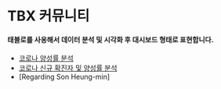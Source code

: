 # TBX 커뮤니티


#### 태블로를 사옹해서 데이터 분석 및 시각화 후 대시보드 형태로 표현합니다.


- [코로나 양성률 분석](https://public.tableau.com/profile/.67896072#!/vizhome/1_16200093798750/1)
- [코로나 신규 확진자 및 양성률 분석](https://public.tableau.com/profile/.67896072#!/vizhome/119_16200219929350/1_1)
- [Regarding Son Heung-min]
